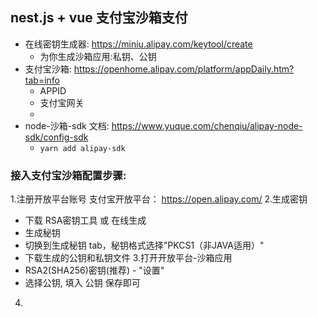 ## nest.js + vue 支付宝沙箱支付
- 在线密钥生成器: https://miniu.alipay.com/keytool/create
  + 为你生成沙箱应用:私钥、公钥
- 支付宝沙箱: https://openhome.alipay.com/platform/appDaily.htm?tab=info
  + APPID
  + 支付宝网关
  + 
- node-沙箱-sdk 文档: https://www.yuque.com/chenqiu/alipay-node-sdk/config-sdk
  + `yarn add alipay-sdk`





<!--truncate-->





### 接入支付宝沙箱配置步骤:
1.注册开放平台账号 支付宝开放平台： https://open.alipay.com/
2.生成密钥
  - 下载 RSA密钥工具 或 在线生成
  - 生成秘钥
  - 切换到生成秘钥 tab，秘钥格式选择"PKCS1（非JAVA适用）"
  - 下载生成的公钥和私钥文件
3.打开开放平台-沙箱应用
  - RSA2(SHA256)密钥(推荐) - "设置" 
  - 选择公钥, 填入 公钥 保存即可
4.